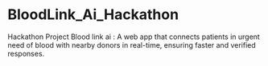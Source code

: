 # BloodLink_Ai_Hackathon
Hackathon Project Blood link ai : A web app that connects patients in urgent need of blood with nearby donors in real-time, ensuring faster and verified responses.
